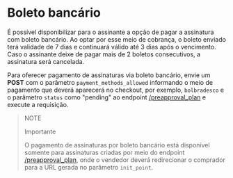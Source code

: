 # Boleto bancário

É possível disponibilizar para o assinante a opção de pagar a assinatura com boleto bancário. Ao optar por esse meio de cobrança, o boleto enviado terá validade de 7 dias e continuará válido até 3 dias após o vencimento. Caso o assinante deixe de pagar mais de 2 boletos consecutivos, a assinatura será cancelada.

Para oferecer pagamento de assinaturas via boleto bancário, envie um **POST** com o parâmetro `payment_methods_allowed` informando o meio de pagamento que deverá aparecerá no checkout, por exemplo, `bolbradesco` e o parâmetro `status` como "pending" ao endpoint [/preapproval_plan](/developers/pt/reference/subscriptions/_preapproval_plan/post) e execute a requisição.

> NOTE
>
> Importante
>
> O pagamento de assinaturas por boleto bancário está disponível somente para assinaturas criadas por meio do endpoint [/preapproval_plan](/developers/pt/reference/subscriptions/_preapproval_plan/post), onde o vendedor deverá redirecionar o comprador para a URL gerada no parâmetro `init_point`.